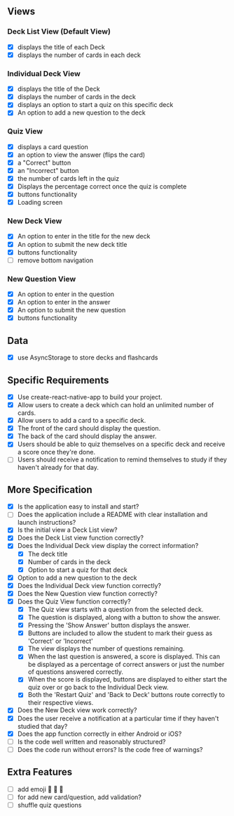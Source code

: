 ## Views

### Deck List View (Default View)

- [x] displays the title of each Deck
- [x] displays the number of cards in each deck

### Individual Deck View

- [x] displays the title of the Deck
- [x] displays the number of cards in the deck
- [x] displays an option to start a quiz on this specific deck
- [x] An option to add a new question to the deck

### Quiz View

- [x] displays a card question
- [x] an option to view the answer (flips the card)
- [x] a "Correct" button
- [x] an "Incorrect" button
- [x] the number of cards left in the quiz
- [x] Displays the percentage correct once the quiz is complete
- [x] buttons functionality
- [x] Loading screen

### New Deck View

- [x] An option to enter in the title for the new deck
- [x] An option to submit the new deck title
- [x] buttons functionality
- [ ] remove bottom navigation

### New Question View

- [x] An option to enter in the question
- [x] An option to enter in the answer
- [x] An option to submit the new question
- [x] buttons functionality

## Data

- [x] use AsyncStorage to store decks and flashcards

## Specific Requirements

- [x] Use create-react-native-app to build your project.
- [x] Allow users to create a deck which can hold an unlimited number of cards.
- [x] Allow users to add a card to a specific deck.
- [x] The front of the card should display the question.
- [x] The back of the card should display the answer.
- [x] Users should be able to quiz themselves on a specific deck and receive a score once they're done.
- [ ] Users should receive a notification to remind themselves to study if they haven't already for that day.

## More Specification

- [x] Is the application easy to install and start?
- [ ] Does the application include a README with clear installation and launch instructions?
- [x] Is the initial view a Deck List view?
- [x] Does the Deck List view function correctly?
- [x] Does the Individual Deck view display the correct information?
  - [x] The deck title
  - [x] Number of cards in the deck
  - [x] Option to start a quiz for that deck
- [x] Option to add a new question to the deck
- [x] Does the Individual Deck view function correctly?
- [x] Does the New Question view function correctly?
- [x] Does the Quiz View function correctly?
  - [x] The Quiz view starts with a question from the selected deck.
  - [x] The question is displayed, along with a button to show the answer.
  - [x] Pressing the 'Show Answer' button displays the answer.
  - [x] Buttons are included to allow the student to mark their guess as 'Correct' or 'Incorrect'
  - [x] The view displays the number of questions remaining.
  - [x] When the last question is answered, a score is displayed. This can be displayed as a percentage of correct answers or just the number of questions answered correctly.
  - [x] When the score is displayed, buttons are displayed to either start the quiz over or go back to the Individual Deck view.
  - [x] Both the 'Restart Quiz' and 'Back to Deck' buttons route correctly to their respective views.
- [x] Does the New Deck view work correctly?
- [x] Does the user receive a notification at a particular time if they haven't studied that day?
- [x] Does the app function correctly in either Android or iOS?
- [ ] Is the code well written and reasonably structured?
- [ ] Does the code run without errors? Is the code free of warnings?

## Extra Features

- [ ] add emoji 🤩 🤩 🤩
- [ ] for add new card/question, add validation?
- [ ] shuffle quiz questions
